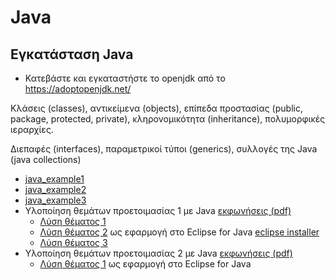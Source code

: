 # Java

## Εγκατάσταση Java

* Κατεβάστε και εγκαταστήστε το openjdk από το <https://adoptopenjdk.net/>

Κλάσεις (classes), αντικείμενα (objects), επίπεδα προστασίας (public, package, protected, private), κληρονομικότητα (inheritance), πολυμορφικές ιεραρχίες.

Διεπαφές (interfaces), παραμετρικοί τύποι (generics), συλλογές της Java (java collections)

* [java_example1](./java_example1/README.md)
* [java_example2](./java_example2/README.md)
* [java_example3](./java_example3/README.md)
* Υλοποίηση θεμάτων προετοιμασίας 1 με Java [εκφωνήσεις (pdf)](./../../preparation/proodos.pdf)
  * [Λύση θέματος 1](./prepare01a/README.md)
  * [Λύση θέματος 2](./prepare01b/README.md) ως εφαρμογή στο Eclipse for Java [eclipse installer](https://www.eclipse.org/downloads/packages/installer)
  * [Λύση θέματος 3](./prepare01c/README.md)
* Υλοποίηση θεμάτων προετοιμασίας 2 με Java [εκφωνήσεις (pdf)](./../../preparation/telikes.pdf)
  * [Λύση θέματος 1](./prepare02a/README.md) ως εφαρμογή στο Eclipse for Java 
